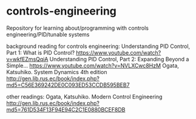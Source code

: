 # controls-engineering
Repository for learning about/programming with controls engineering/PID/tunable systems



background reading for controls engineering:
Understanding PID Control, Part 1: What is PID Control? https://www.youtube.com/watch?v=wkfEZmsQqiA
Understanding PID Control, Part 2: Expanding Beyond a Simple... https://www.youtube.com/watch?v=NVLXCwc8HzM
Ogata, Katsuhiko. System Dynamics 4th edition http://gen.lib.rus.ec/book/index.php?md5=C56E369242DE0C093ED53CCDB595BEB7

other readings:
Ogata, Katsuhiko. Modern Control Engineering http://gen.lib.rus.ec/book/index.php?md5=761D534F13F94E94C2C1E0880BCEF8DB
